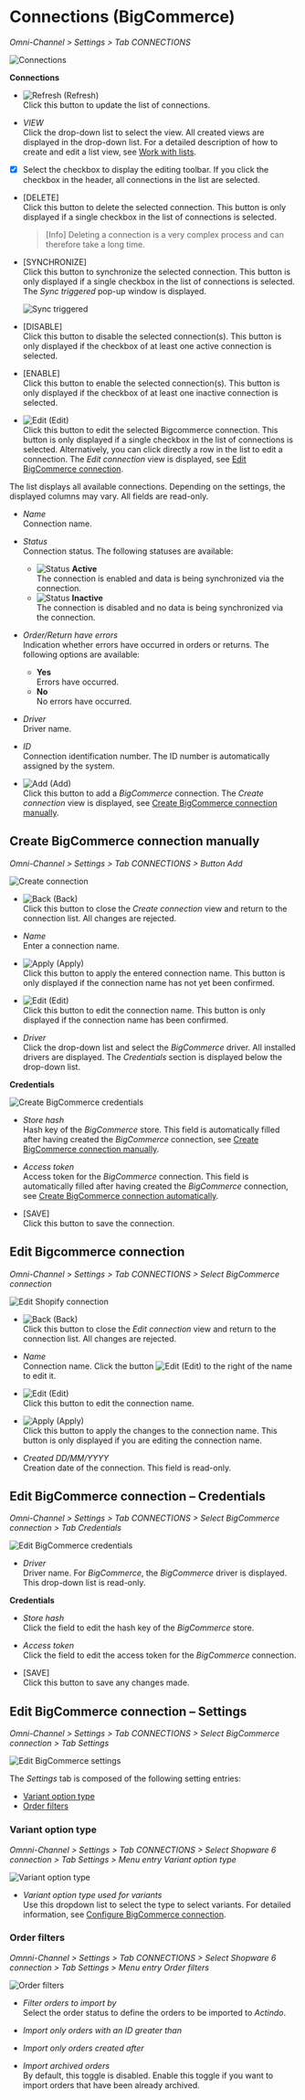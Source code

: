 # Connections (BigCommerce)

*Omni-Channel > Settings > Tab CONNECTIONS*

![Connections](../../Assets/Screenshots/Channels/Settings/Connections/BigCommerce/Connections.png "[Connections]")

**Connections**

- ![Refresh](../../Assets/Icons/Refresh01.png "[Refresh]") (Refresh)   
    Click this button to update the list of connections.

- *VIEW*   
    Click the drop-down list to select the view. All created views are displayed in the drop-down list. For a detailed description of how to create and edit a list view, see [Work with lists](../../Core1Platform/UsingCore1/04_WorkWithLists.md).  

- [x]     
    Select the checkbox to display the editing toolbar. If you click the checkbox in the header, all connections in the list are selected.

- [DELETE]  
    Click this button to delete the selected connection. This button is only displayed if a single checkbox in the list of connections is selected.
    
    > [Info] Deleting a connection is a very complex process and can therefore take a long time. 

- [SYNCHRONIZE]  
    Click this button to synchronize the selected connection. This button is only displayed if a single checkbox in the list of connections is selected. The *Sync triggered* pop-up window is displayed.

    ![Sync triggered](../../Assets/Screenshots/Channels/Settings/Connections/SyncTriggered.png "[Sync triggered]")

- [DISABLE]  
    Click this button to disable the selected connection(s). This button is only displayed if the checkbox of at least one active connection is selected.

- [ENABLE]  
    Click this button to enable the selected connection(s). This button is only displayed if the checkbox of at least one inactive connection is selected. 

- ![Edit](../../Assets/Icons/Edit01.png "[Edit]") (Edit)  
    Click this button to edit the selected Bigcommerce connection. This button is only displayed if a single checkbox in the list of connections is selected. Alternatively, you can click directly a row in the list to edit a connection. The *Edit connection* view is displayed, see [Edit BigCommerce connection](#edit-bigcommerce-connection).

The list displays all available connections. Depending on the settings, the displayed columns may vary. All fields are read-only.

- *Name*  
    Connection name.

- *Status*  
    Connection status. The following statuses are available:
    - ![Status](../../Assets/Icons/Status01.png "[Status]") **Active**   
        The connection is enabled and data is being synchronized via the connection.
    - ![Status](../../Assets/Icons/Status04.png "[Status]") **Inactive**   
        The connection is disabled and no data is being synchronized via the connection.   

- *Order/Return have errors*  
    Indication whether errors have occurred in orders or  returns. The following options are available:  
    - **Yes**   
        Errors have occurred.   
    - **No**   
        No errors have occurred.

- *Driver*  
    Driver name.

- *ID*  
    Connection identification number. The ID number is automatically assigned by the system.

- ![Add](../../Assets/Icons/Plus01.png "[Add]") (Add)  
    Click this button to add a *BigCommerce* connection. The *Create connection* view is displayed, see [Create BigCommerce connection manually](#create-bigcommerce-connection-manually).



## Create BigCommerce connection manually

*Omni-Channel > Settings > Tab CONNECTIONS > Button Add*

![Create connection](../../Assets/Screenshots/Channels/Settings/Connections/BigCommerce/CreateConnection.png "[Create connection]")

- ![Back](../../Assets/Icons/Back02.png "[Back]") (Back)   
    Click this button to close the *Create connection* view and return to the connection list. All changes are rejected.

- *Name*   
    Enter a connection name.

- ![Apply](../../Assets/Icons/Check.png "[Apply]") (Apply)  
    Click this button to apply the entered connection name. This button is only displayed if the connection name has not yet been confirmed. 

- ![Edit](../../Assets/Icons/Edit02.png "[Edit]") (Edit)  
    Click this button to edit the connection name. This button is only displayed if the connection name has been confirmed. 

- *Driver*  
    Click the drop-down list and select the *BigCommerce* driver. All installed drivers are displayed. The *Credentials* section is displayed below the drop-down list.


**Credentials**

![Create BigCommerce credentials](../../Assets/Screenshots/Channels/Settings/Connections/BigCommerce/CreateConnectionCredentials.png "[Create Bigcommerce credentials]")

- *Store hash*   
    Hash key of the *BigCommerce* store. This field is automatically filled after having created the *BigCommerce* connection, see [Create BigCommerce connection manually](../Integration/02_ManageBigCommerceConnection.md#create-bigcommerce-connection-manually).

- *Access token*   
    Access token for the *BigCommerce* connection. This field is automatically filled after having created the *BigCommerce* connection, see [Create BigCommerce connection automatically](../Integration/02_ManageBigCommerceConnection.md#create-bigcommerce-connection-automatically).

- [SAVE]  
    Click this button to save the connection. 



## Edit Bigcommerce connection

*Omni-Channel > Settings > Tab CONNECTIONS > Select BigCommerce connection*

![Edit Shopify connection](../../Assets/Screenshots/Channels/Settings/Connections/BigCommerce/EditConnectionCredentials.png "[Edit Shopify connection]")

- ![Back](../../Assets/Icons/Back02.png "[Back]") (Back)   
    Click this button to close the *Edit connection* view and return to the connection list. All changes are rejected.

- *Name*   
    Connection name. Click the button ![Edit](../../Assets/Icons/Edit02.png "[Edit]") (Edit) to the right of the name to edit it.

- ![Edit](../../Assets/Icons/Edit02.png "[Edit]") (Edit)  
    Click this button to edit the connection name.

- ![Apply](../../Assets/Icons/Check.png "[Apply]") (Apply)  
    Click this button to apply the changes to the connection name.  This button is only displayed if you are editing the connection name.

- *Created DD/MM/YYYY*  
    Creation date of the connection. This field is read-only.  



## Edit BigCommerce connection &ndash; Credentials

*Omni-Channel > Settings > Tab CONNECTIONS > Select BigCommerce connection > Tab Credentials*

![Edit BigCommerce credentials](../../Assets/Screenshots/Channels/Settings/Connections/BigCommerce/EditConnectionCredentials.png "[Edit Shopify credentials]")

- *Driver*  
    Driver name. For *BigCommerce*, the *BigCommerce* driver is displayed. This drop-down list is read-only.

**Credentials** 

- *Store hash*   
    Click the field to edit the hash key of the *BigCommerce* store.

- *Access token*   
    Click the field to edit the access token for the *BigCommerce* connection.

- [SAVE]  
    Click this button to save any changes made.



## Edit BigCommerce connection &ndash; Settings

*Omni-Channel > Settings > Tab CONNECTIONS > Select BigCommerce connection > Tab Settings*

![Edit BigCommerce settings](../../Assets/Screenshots/Channels/Settings/Connections/BigCommerce/EditConnectionSettings.png "[Edit BigCommerce settings]")

The *Settings* tab is composed of the following setting entries:
- [Variant option type](#variant-option-type)
- [Order filters](#order-filters)


### Variant option type

*Omnni-Channel > Settings > Tab CONNECTIONS > Select Shopware 6 connection > Tab Settings > Menu entry Variant option type*

![Variant option type](../../Assets/Screenshots/Channels/Settings/Connections/BigCommerce/Variantoptiontype.png "[Variant option type]")

- *Variant option type used for variants*   
   Use this dropdown list to select the type to select variants. For detailed information, see [Configure BigCommerce connection](../Integration/02_ManageBigCommerceConnection.md#configure-bigcommerce-connection).



### Order filters

*Omnni-Channel > Settings > Tab CONNECTIONS > Select Shopware 6 connection > Tab Settings > Menu entry Order filters*

![Order filters](../../Assets/Screenshots/Channels/Settings/Connections/BigCommerce/OrderFilters.png "[Order filters]")

- *Filter orders to import by*   
   Select the order status to define the orders to be imported to *Actindo*.

- *Import only orders with an ID greater than*   

- *Import only orders created after*   

- *Import archived orders*    
   By default, this toggle is disabled.
   Enable this toggle if you want to import orders that have been already archived.